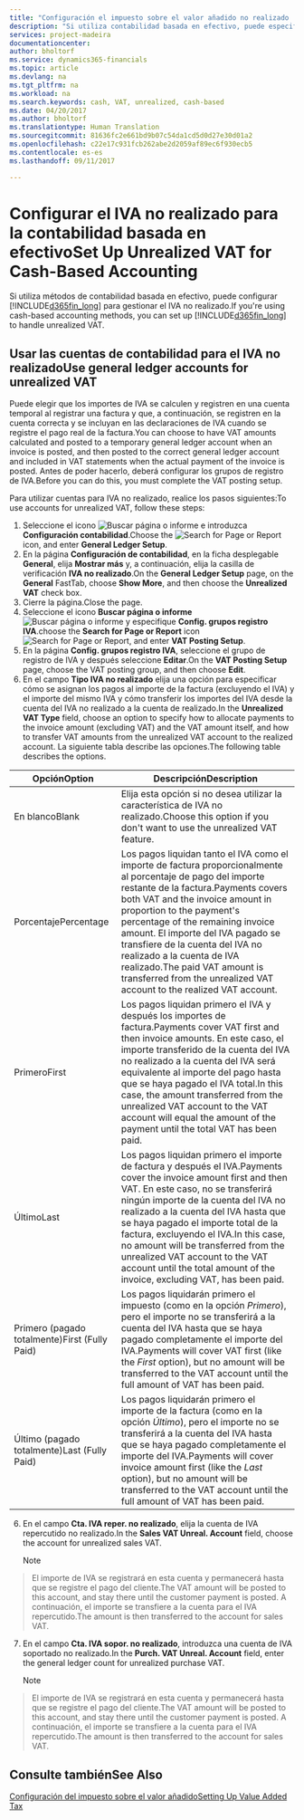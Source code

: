 ```yaml
---
title: "Configuración el impuesto sobre el valor añadido no realizado | Documentos de Microsoft"
description: "Si utiliza contabilidad basada en efectivo, puede especificar cómo gestionar el IVA no realizado para venta y compras."
services: project-madeira
documentationcenter: 
author: bholtorf
ms.service: dynamics365-financials
ms.topic: article
ms.devlang: na
ms.tgt_pltfrm: na
ms.workload: na
ms.search.keywords: cash, VAT, unrealized, cash-based
ms.date: 04/20/2017
ms.author: bholtorf
ms.translationtype: Human Translation
ms.sourcegitcommit: 81636fc2e661bd9b07c54da1cd5d0d27e30d01a2
ms.openlocfilehash: c22e17c931fcb262abe2d2059af89ec6f930ecb5
ms.contentlocale: es-es
ms.lasthandoff: 09/11/2017

---
```


# <a name="set-up-unrealized-vat-for-cash-based-accounting"></a><span data-ttu-id="455f9-103">Configurar el IVA no realizado para la contabilidad basada en efectivo</span><span class="sxs-lookup"><span data-stu-id="455f9-103">Set Up Unrealized VAT for Cash-Based Accounting</span></span>
<span data-ttu-id="455f9-104">Si utiliza métodos de contabilidad basada en efectivo, puede configurar [!INCLUDE[d365fin_long](includes/d365fin_long_md.md)] para gestionar el IVA no realizado.</span><span class="sxs-lookup"><span data-stu-id="455f9-104">If you're using cash-based accounting methods, you can set up [!INCLUDE[d365fin_long](includes/d365fin_long_md.md)] to handle unrealized VAT.</span></span>

## <a name="use-general-ledger-accounts-for-unrealized-vat"></a><span data-ttu-id="455f9-105">Usar las cuentas de contabilidad para el IVA no realizado</span><span class="sxs-lookup"><span data-stu-id="455f9-105">Use general ledger accounts for unrealized VAT</span></span>
<span data-ttu-id="455f9-106">Puede elegir que los importes de IVA se calculen y registren en una cuenta temporal al registrar una factura y que, a continuación, se registren en la cuenta correcta y se incluyan en las declaraciones de IVA cuando se registre el pago real de la factura.</span><span class="sxs-lookup"><span data-stu-id="455f9-106">You can choose to have VAT amounts calculated and posted to a temporary general ledger account when an invoice is posted, and then posted to the correct general ledger account and included in VAT statements when the actual payment of the invoice is posted.</span></span> <span data-ttu-id="455f9-107">Antes de poder hacerlo, deberá configurar los grupos de registro de IVA.</span><span class="sxs-lookup"><span data-stu-id="455f9-107">Before you can do this, you must complete the VAT posting setup.</span></span>

<span data-ttu-id="455f9-108">Para utilizar cuentas para IVA no realizado, realice los pasos siguientes:</span><span class="sxs-lookup"><span data-stu-id="455f9-108">To use accounts for unrealized VAT, follow these steps:</span></span>
1. <span data-ttu-id="455f9-109">Seleccione el icono ![Buscar página o informe](media/ui-search/search_small.png "icono Buscar página o informe") e introduzca **Configuración contabilidad**.</span><span class="sxs-lookup"><span data-stu-id="455f9-109">Choose the ![Search for Page or Report](media/ui-search/search_small.png "Search for Page or Report icon") icon, and enter **General Ledger Setup**.</span></span> 
2. <span data-ttu-id="455f9-110">En la página **Configuración de contabilidad**, en la ficha desplegable **General**, elija **Mostrar más** y, a continuación, elija la casilla de verificación **IVA no realizado**.</span><span class="sxs-lookup"><span data-stu-id="455f9-110">On the **General Ledger Setup** page, on the **General** FastTab, choose **Show More**, and then choose the **Unrealized VAT** check box.</span></span>
3. <span data-ttu-id="455f9-111">Cierre la página.</span><span class="sxs-lookup"><span data-stu-id="455f9-111">Close the page.</span></span>
4. <span data-ttu-id="455f9-112">Seleccione el icono **Buscar página o informe** ![Buscar página o informe](media/ui-search/search_small.png "Icono Buscar página o informe") y especifique **Config. grupos registro IVA**.</span><span class="sxs-lookup"><span data-stu-id="455f9-112">choose the **Search for Page or Report** icon ![Search for Page or Report](media/ui-search/search_small.png "Search for Page or Report icon"), and enter **VAT Posting Setup**.</span></span> 
5. <span data-ttu-id="455f9-113">En la página **Config. grupos registro IVA**, seleccione el grupo de registro de IVA y después seleccione **Editar**.</span><span class="sxs-lookup"><span data-stu-id="455f9-113">On the **VAT Posting Setup** page, choose the VAT posting group, and then choose **Edit**.</span></span> 
6. <span data-ttu-id="455f9-114">En el campo **Tipo IVA no realizado** elija una opción para especificar cómo se asignan los pagos al importe de la factura (excluyendo el IVA) y el importe del mismo IVA y cómo transferir los importes del IVA desde la cuenta del IVA no realizado a la cuenta de realizado.</span><span class="sxs-lookup"><span data-stu-id="455f9-114">In the **Unrealized VAT Type** field, choose an option to specify how to allocate payments to the invoice amount (excluding VAT) and the VAT amount itself, and how to transfer VAT amounts from the unrealized VAT account to the realized account.</span></span> <span data-ttu-id="455f9-115">La siguiente tabla describe las opciones.</span><span class="sxs-lookup"><span data-stu-id="455f9-115">The following table describes the options.</span></span>

| <span data-ttu-id="455f9-116">Opción</span><span class="sxs-lookup"><span data-stu-id="455f9-116">Option</span></span> | <span data-ttu-id="455f9-117">Descripción</span><span class="sxs-lookup"><span data-stu-id="455f9-117">Description</span></span> |
| --- | --- |
| <span data-ttu-id="455f9-118">En blanco</span><span class="sxs-lookup"><span data-stu-id="455f9-118">Blank</span></span> | <span data-ttu-id="455f9-119">Elija esta opción si no desea utilizar la característica de IVA no realizado.</span><span class="sxs-lookup"><span data-stu-id="455f9-119">Choose this option if you don't want to use the unrealized VAT feature.</span></span> |
| <span data-ttu-id="455f9-120">Porcentaje</span><span class="sxs-lookup"><span data-stu-id="455f9-120">Percentage</span></span> | <span data-ttu-id="455f9-121">Los pagos liquidan tanto el IVA como el importe de factura proporcionalmente al porcentaje de pago del importe restante de la factura.</span><span class="sxs-lookup"><span data-stu-id="455f9-121">Payments covers both VAT and the invoice amount in proportion to the payment's percentage of the remaining invoice amount.</span></span> <span data-ttu-id="455f9-122">El importe del IVA pagado se transfiere de la cuenta del IVA no realizado a la cuenta de IVA realizado.</span><span class="sxs-lookup"><span data-stu-id="455f9-122">The paid VAT amount is transferred from the unrealized VAT account to the realized VAT account.</span></span> |
| <span data-ttu-id="455f9-123">Primero</span><span class="sxs-lookup"><span data-stu-id="455f9-123">First</span></span> | <span data-ttu-id="455f9-124">Los pagos liquidan primero el IVA y después los importes de factura.</span><span class="sxs-lookup"><span data-stu-id="455f9-124">Payments cover VAT first and then invoice amounts.</span></span> <span data-ttu-id="455f9-125">En este caso, el importe transferido de la cuenta del IVA no realizado a la cuenta del IVA será equivalente al importe del pago hasta que se haya pagado el IVA total.</span><span class="sxs-lookup"><span data-stu-id="455f9-125">In this case, the amount transferred from the unrealized VAT account to the VAT account will equal the amount of the payment until the total VAT has been paid.</span></span> |
| <span data-ttu-id="455f9-126">Último</span><span class="sxs-lookup"><span data-stu-id="455f9-126">Last</span></span> | <span data-ttu-id="455f9-127">Los pagos liquidan primero el importe de factura y después el IVA.</span><span class="sxs-lookup"><span data-stu-id="455f9-127">Payments cover the invoice amount first and then VAT.</span></span> <span data-ttu-id="455f9-128">En este caso, no se transferirá ningún importe de la cuenta del IVA no realizado a la cuenta del IVA hasta que se haya pagado el importe total de la factura, excluyendo el IVA.</span><span class="sxs-lookup"><span data-stu-id="455f9-128">In this case, no amount will be transferred from the unrealized VAT account to the VAT account until the total amount of the invoice, excluding VAT, has been paid.</span></span> |
| <span data-ttu-id="455f9-129">Primero (pagado totalmente)</span><span class="sxs-lookup"><span data-stu-id="455f9-129">First (Fully Paid)</span></span> | <span data-ttu-id="455f9-130">Los pagos liquidarán primero el impuesto (como en la opción _Primero_), pero el importe no se transferirá a la cuenta del IVA hasta que se haya pagado completamente el importe del IVA.</span><span class="sxs-lookup"><span data-stu-id="455f9-130">Payments will cover VAT first (like the _First_ option), but no amount will be transferred to the VAT account until the full amount of VAT has been paid.</span></span> |
| <span data-ttu-id="455f9-131">Último (pagado totalmente)</span><span class="sxs-lookup"><span data-stu-id="455f9-131">Last (Fully Paid)</span></span> | <span data-ttu-id="455f9-132">Los pagos liquidarán primero el importe de la factura (como en la opción _Último_), pero el importe no se transferirá a la cuenta del IVA hasta que se haya pagado completamente el importe del IVA.</span><span class="sxs-lookup"><span data-stu-id="455f9-132">Payments will cover invoice amount first (like the _Last_ option), but no amount will be transferred to the VAT account until the full amount of VAT has been paid.</span></span> |

6. <span data-ttu-id="455f9-133">En el campo **Cta. IVA reper. no realizado**, elija la cuenta de IVA repercutido no realizado.</span><span class="sxs-lookup"><span data-stu-id="455f9-133">In the **Sales VAT Unreal. Account** field, choose the account for unrealized sales VAT.</span></span>

    > [!NOTE]  
>   <span data-ttu-id="455f9-134">El importe de IVA se registrará en esta cuenta y permanecerá hasta que se registre el pago del cliente.</span><span class="sxs-lookup"><span data-stu-id="455f9-134">The VAT amount will be posted to this account, and stay there until the customer payment is posted.</span></span> <span data-ttu-id="455f9-135">A continuación, el importe se transfiere a la cuenta para el IVA repercutido.</span><span class="sxs-lookup"><span data-stu-id="455f9-135">The amount is then transferred to the account for sales VAT.</span></span>
7. <span data-ttu-id="455f9-136">En el campo **Cta. IVA sopor. no realizado**, introduzca una cuenta de IVA soportado no realizado.</span><span class="sxs-lookup"><span data-stu-id="455f9-136">In the **Purch. VAT Unreal. Account** field, enter the general ledger count for unrealized purchase VAT.</span></span>

    > [!NOTE]  
>   <span data-ttu-id="455f9-137">El importe de IVA se registrará en esta cuenta y permanecerá hasta que se registre el pago del cliente.</span><span class="sxs-lookup"><span data-stu-id="455f9-137">The VAT amount will be posted to this account, and stay there until the customer payment is posted.</span></span> <span data-ttu-id="455f9-138">A continuación, el importe se transfiere a la cuenta para el IVA repercutido.</span><span class="sxs-lookup"><span data-stu-id="455f9-138">The amount is then transferred to the account for sales VAT.</span></span>

## <a name="see-also"></a><span data-ttu-id="455f9-139">Consulte también</span><span class="sxs-lookup"><span data-stu-id="455f9-139">See Also</span></span>
[<span data-ttu-id="455f9-140">Configuración del impuesto sobre el valor añadido</span><span class="sxs-lookup"><span data-stu-id="455f9-140">Setting Up Value Added Tax</span></span>](finance-setup-vat.md)
